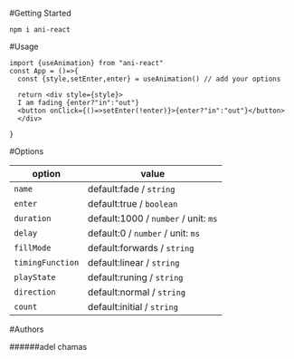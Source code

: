 #Getting Started

```
npm i ani-react
```

#Usage

```
import {useAnimation} from "ani-react"
const App = ()=>{
  const {style,setEnter,enter} = useAnimation() // add your options

  return <div style={style}>
  I am fading {enter?"in":"out"}
  <button onClick={()=>setEnter(!enter)}>{enter?"in":"out"}</button>
  </div>

}
```

#Options

| option           | value                                |
| ---------------- | ------------------------------------ |
| `name`           | default:fade / `string`              |
| `enter`          | default:true / `boolean`             |
| `duration`       | default:1000 / `number` / unit: `ms` |
| `delay`          | default:0 / `number` / unit: `ms`    |
| `fillMode`       | default:forwards / `string`          |
| `timingFunction` | default:linear / `string`            |
| `playState`      | default:runing / `string`            |
| `direction`      | default:normal / `string`            |
| `count`          | default:initial / `string`           |

#Authors

######adel chamas
